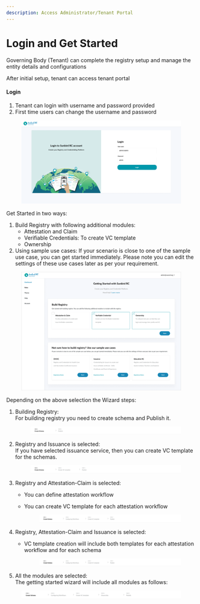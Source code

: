 ```yaml
---
description: Access Administrator/Tenant Portal
---
```


# Login and Get Started

Governing Body (Tenant) can complete the registry setup and manage the entity details and configurations

After initial setup, tenant can access tenant portal

#### Login

1. Tenant can login with username and password provided&#x20;
2. First time users can change the username and password

<figure><img src="../../../.gitbook/assets/image (4) (1).png" alt=""><figcaption></figcaption></figure>

Get Started in two ways:

1. Build Registry with following additional modules:
   * Attestation and Claim
   * Verifiable Credentials: To create VC template&#x20;
   * Ownership
2. Using sample use cases: If your scenario is close to one of the sample use case, you can get started immediately. Please note you can edit the settings of these use cases later as per your requirement.

<figure><img src="../../../.gitbook/assets/image (3).png" alt=""><figcaption></figcaption></figure>

Depending on the above selection the Wizard steps:

1.  Building Registry: \
    For building registry you need to create schema and Publish it.

    <figure><img src="../../../.gitbook/assets/image.png" alt=""><figcaption></figcaption></figure>
2.  Registry and Issuance is selected:\
    If you have selected issuance service, then you can create VC template for the schemas.

    <figure><img src="../../../.gitbook/assets/image (5).png" alt=""><figcaption></figcaption></figure>
3. Registry and Attestation-Claim is selected:
   * You can define attestation workflow
   *   You can create VC template for each attestation workflow

       <figure><img src="../../../.gitbook/assets/image (11).png" alt=""><figcaption></figcaption></figure>
4. Registry, Attestation-Claim and Issuance is selected:
   *   VC template creation will include both templates for each attestation workflow and for each schema

       <figure><img src="../../../.gitbook/assets/image (6) (1).png" alt=""><figcaption></figcaption></figure>
5. All the modules are selected:\
   The getting started wizard will include all modules as follows:

<figure><img src="../../../.gitbook/assets/image (9).png" alt=""><figcaption></figcaption></figure>


